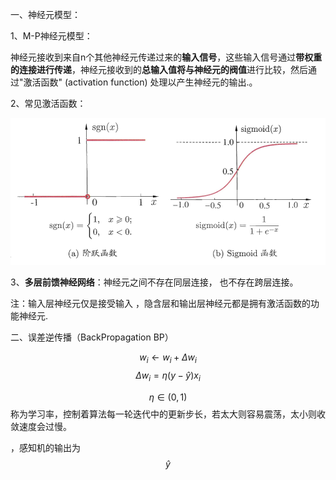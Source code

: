一、神经元模型：

1、M-P神经元模型：

神经元接收到来自n个其他神经元传递过来的**输入信号**，这些输入信号通过**带权重的连接进行传递**，神经元接收到的**总输入值将与神经元的阀值**进行比较，然后通过"激活函数" (activation function) 处理以产生神经元的输出.。

2、常见激活函数：

![常见激活函数](assets/常见激活函数.png)

 3、**多层前馈神经网络**：神经元之间不存在同层连接， 也不存在跨层连接。

注：输入层神经元仅是接受输入 ，隐含层和输出层神经元都是拥有激活函数的功能神经元.

二、误差逆传播（BackPropagation BP）

$$w_i \leftarrow w_i+\Delta w_i$$   $$\Delta w_i = \eta (y-\widehat{y})x_i$$    

$$\eta \in (0,1)$$称为学习率，控制着算法每一轮迭代中的更新步长，若太大则容易震荡，太小则收敛速度会过慢。

，感知机的输出为$$\widehat{y}$$





